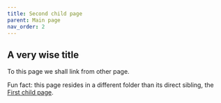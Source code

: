```yaml
---
title: Second child page
parent: Main page
nav_order: 2
---
```


## A very wise title

To this page we shall link from other page.

Fun fact: this page resides in a different folder than its direct sibling, the [First child page](../page).
